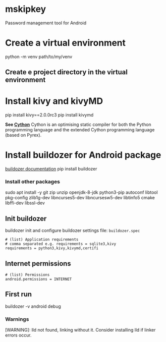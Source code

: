# mskipkey
Password management tool for Android

# Create a virtual environment
python -m venv path/to/my/venv

## Create e project directory in the virtual environment

# Install kivy and kivyMD
pip install kivy==2.0.0rc3
pip install kivymd

**See [Cython](https://cython.org/)** Cython is an optimising static compiler for both the Python programming language and the extended Cython programming language (based on Pyrex).

# Install buildozer for Android package
[buildozer documentation](https://buildozer.readthedocs.io/en/latest/)
pip install buildozer

### Install other packages
sudo apt install -y git zip unzip openjdk-8-jdk python3-pip autoconf libtool pkg-config zlib1g-dev libncurses5-dev libncursesw5-dev libtinfo5 cmake libffi-dev libssl-dev

## Init buildozer
buildozer init and configure buildozer settings file: `buildozer.spec`
    
    # (list) Application requirements
    # comma separated e.g. requirements = sqlite3,kivy
    requirements = python3,kivy,kivymd,certifi

## Internet permissions
    # (list) Permissions
    android.permissions = INTERNET



## First run

buildozer -v android debug

### Warnings
\[WARNING\]: lld not found, linking without it. Consider installing lld if linker errors occur.
